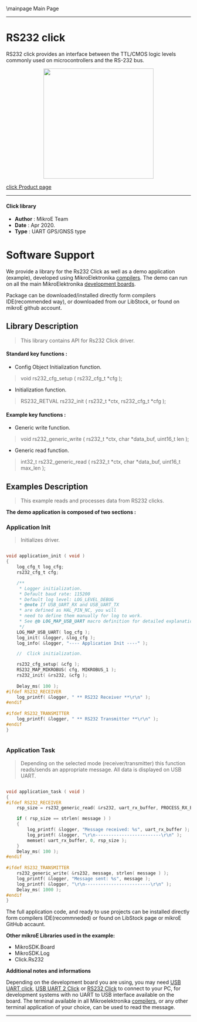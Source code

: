 \mainpage Main Page
 
---
# RS232 click

RS232 click provides an interface between the TTL/CMOS logic levels commonly used on microcontrollers and the RS-232 bus.

<p align="center">
  <img src="https://download.mikroe.com/images/click_for_ide/rs232_click.png" height=300px>
</p>

[click Product page](https://www.mikroe.com/rs232-click)

---


#### Click library 

- **Author**        : MikroE Team
- **Date**          : Apr 2020.
- **Type**          : UART GPS/GNSS type


# Software Support

We provide a library for the Rs232 Click 
as well as a demo application (example), developed using MikroElektronika 
[compilers](https://shop.mikroe.com/compilers). 
The demo can run on all the main MikroElektronika [development boards](https://shop.mikroe.com/development-boards).

Package can be downloaded/installed directly form compilers IDE(recommended way), or downloaded from our LibStock, or found on mikroE github account. 

## Library Description

> This library contains API for Rs232 Click driver.

#### Standard key functions :

- Config Object Initialization function.
> void rs232_cfg_setup ( rs232_cfg_t *cfg ); 
 
- Initialization function.
> RS232_RETVAL rs232_init ( rs232_t *ctx, rs232_cfg_t *cfg );

#### Example key functions :

- Generic write function.
> void rs232_generic_write ( rs232_t *ctx, char *data_buf, uint16_t len );
 
- Generic read function.
> int32_t rs232_generic_read ( rs232_t *ctx, char *data_buf, uint16_t max_len );

## Examples Description

> This example reads and processes data from RS232 clicks.

**The demo application is composed of two sections :**

### Application Init 

> Initializes driver.

```c

void application_init ( void )
{
    log_cfg_t log_cfg;
    rs232_cfg_t cfg;

    /** 
     * Logger initialization.
     * Default baud rate: 115200
     * Default log level: LOG_LEVEL_DEBUG
     * @note If USB_UART_RX and USB_UART_TX 
     * are defined as HAL_PIN_NC, you will 
     * need to define them manually for log to work. 
     * See @b LOG_MAP_USB_UART macro definition for detailed explanation.
     */
    LOG_MAP_USB_UART( log_cfg );
    log_init( &logger, &log_cfg );
    log_info( &logger, "---- Application Init ----" );

    //  Click initialization.

    rs232_cfg_setup( &cfg );
    RS232_MAP_MIKROBUS( cfg, MIKROBUS_1 );
    rs232_init( &rs232, &cfg );
    
    Delay_ms( 100 );
#ifdef RS232_RECEIVER
    log_printf( &logger, " ** RS232 Receiver **\r\n" );
#endif
    
#ifdef RS232_TRANSMITTER
    log_printf( &logger, " ** RS232 Transmitter **\r\n" );
#endif
}
  
```

### Application Task

> Depending on the selected mode (receiver/transmitter) this function reads/sends an appropriate message.
> All data is displayed on USB UART.

```c

void application_task ( void )
{
#ifdef RS232_RECEIVER
    rsp_size = rs232_generic_read( &rs232, uart_rx_buffer, PROCESS_RX_BUFFER_SIZE );

    if ( rsp_size == strlen( message ) )
    {  
        log_printf( &logger, "Message received: %s", uart_rx_buffer );
        log_printf( &logger, "\r\n-------------------------\r\n" );
        memset( uart_rx_buffer, 0, rsp_size );
    }  
    Delay_ms( 100 );
#endif
    
#ifdef RS232_TRANSMITTER
    rs232_generic_write( &rs232, message, strlen( message ) );
    log_printf( &logger, "Message sent: %s", message );
    log_printf( &logger, "\r\n-------------------------\r\n" );
    Delay_ms( 1000 );
#endif   
}

```

The full application code, and ready to use projects can be  installed directly form compilers IDE(recommneded) or found on LibStock page or mikroE GitHub accaunt.

**Other mikroE Libraries used in the example:** 

- MikroSDK.Board
- MikroSDK.Log
- Click.Rs232

**Additional notes and informations**

Depending on the development board you are using, you may need 
[USB UART click](https://shop.mikroe.com/usb-uart-click), 
[USB UART 2 Click](https://shop.mikroe.com/usb-uart-2-click) or 
[RS232 Click](https://shop.mikroe.com/rs232-click) to connect to your PC, for 
development systems with no UART to USB interface available on the board. The 
terminal available in all Mikroelektronika 
[compilers](https://shop.mikroe.com/compilers), or any other terminal application 
of your choice, can be used to read the message.



---
